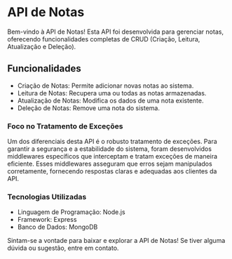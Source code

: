 # API de Notas
Bem-vindo à API de Notas! Esta API foi desenvolvida para gerenciar notas, oferecendo funcionalidades completas de CRUD (Criação, Leitura, Atualização e Deleção).

## Funcionalidades
 - Criação de Notas: Permite adicionar novas notas ao sistema.
 - Leitura de Notas: Recupera uma ou todas as notas armazenadas.
 - Atualização de Notas: Modifica os dados de uma nota existente.
 - Deleção de Notas: Remove uma nota do sistema.

### Foco no Tratamento de Exceções
Um dos diferenciais desta API é o robusto tratamento de exceções. Para garantir a segurança e a estabilidade do sistema, foram desenvolvidos middlewares específicos que interceptam e tratam exceções de maneira eficiente. Esses middlewares asseguram que erros sejam manipulados corretamente, fornecendo respostas claras e adequadas aos clientes da API.

### Tecnologias Utilizadas
 - Linguagem de Programação: Node.js
 - Framework: Express
 - Banco de Dados: MongoDB

Sintam-se a vontade para baixar e explorar a API de Notas! Se tiver alguma dúvida ou sugestão, entre em contato.
